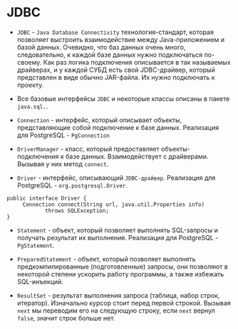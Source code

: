 # JDBC

* `JDBC` - `Java Database Connectivity` технология-стандарт, которая позволяет выстроить взаимодействие между 
Java-приложением и базой данных. Очевидно, что баз данных очень много, следовательно, к каждой базе данных
нужно подключаться по-своему. Как раз логика подключения описывается в так называемых драйверах, и у каждой СУБД
есть свой JDBC-драйвер, который представлен в виде обычно JAR-файла. Их нужно подключать к проекту.

* Все базовые интерфейсы `JDBC` и некоторые классы описаны в пакете `java.sql.`.

* `Conneсtion` - интерфейс, который описывает объекты, представляющие собой подключение к базе данных. 
Реализация для PostgreSQL - `PgConnection`

* `DriverManager` - класс, который предоставляет объекты-подключения к базе данных. Взаимодействует с драйверами.
Вызывая у них метод `connect`.

* `Driver` - интерфейс, описывающий `JDBC-драйвер`. Реализация для PostgreSQL - `org.postgresql.Driver`.

```
public interface Driver {
     Connection connect(String url, java.util.Properties info)
            throws SQLException;
}
```

* `Statement` - объект, который позволяет выполнять SQL-запросы и получать результат их выполнения. Реализация для 
PostgreSQL - `PgStatement`.

* `PreparedStatement` - объект, который позволяет выполнять предкомпилированные (подготовленные) запросы, они позволяют
в некоторой степени ускорить работу программы, а также избежать SQL-инъекций.

* `ResultSet` - результат выполнения запроса (таблица, набор строк, итератор). Изначально курсор стоит перед первой строкой.
Вызывая `next` мы переводим его на следующую строку, если `next` вернул `false`, значит строк больше нет.
